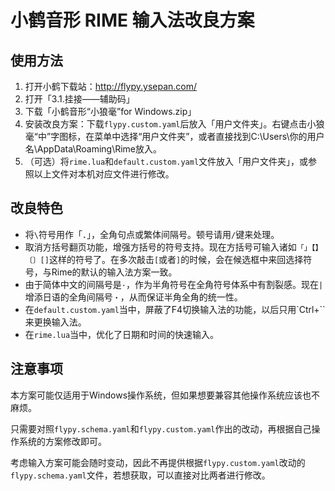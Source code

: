 # 小鹤音形 RIME 输入法改良方案

## 使用方法

1. 打开小鹤下载站：http://flypy.ysepan.com/
2. 打开「3.1.挂接——辅助码」
3. 下载「小鹤音形“小狼毫”for Windows.zip」
4. 安装改良方案：下载`flypy.custom.yaml`后放入「用户文件夹」。右键点击小狼毫“中”字图标，在菜单中选择“用户文件夹”，或者直接找到C:\Users\你的用户名\AppData\Roaming\Rime放入。
5. （可选）将`rime.lua`和`default.custom.yaml`文件放入「用户文件夹」，或参照以上文件对本机对应文件进行修改。

## 改良特色

- 将`\`符号用作「．」，全角句点或繁体间隔号。顿号请用`/`键来处理。
- 取消方括号翻页功能，增强方括号的符号支持。现在方括号可输入诸如`「」【】〔〕[]`这样的符号了。在多次敲击`[`或者`]`的时候，会在候选框中来回选择符号，与Rime的默认的输入法方案一致。
- 由于简体中文的间隔号是`·`，作为半角符号在全角符号体系中有割裂感。现在`|`增添日语的全角间隔号`・`，从而保证半角全角的统一性。
- 在`default.custom.yaml`当中，屏蔽了F4切换输入法的功能，以后只用`Ctrl+\``来更换输入法。
- 在`rime.lua`当中，优化了日期和时间的快速输入。

## 注意事项

本方案可能仅适用于Windows操作系统，但如果想要兼容其他操作系统应该也不麻烦。

只需要对照`flypy.schema.yaml`和`flypy.custom.yaml`作出的改动，再根据自己操作系统的方案修改即可。

考虑输入方案可能会随时变动，因此不再提供根据`flypy.custom.yaml`改动的`flypy.schema.yaml`文件，若想获取，可以直接对比两者进行修改。
